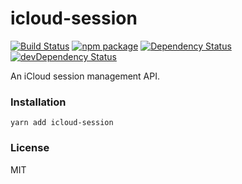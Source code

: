 # icloud-session

[![Build Status](https://travis-ci.org/rtkhanas/icloud-session.svg?branch=master)](https://travis-ci.org/rtkhanas/icloud-session)
[![npm package](https://badge.fury.io/js/icloud-session.svg)](https://www.npmjs.org/package/icloud-session)
[![Dependency Status](https://david-dm.org/rtkhanas/icloud-session.svg)](https://david-dm.org/rtkhanas/icloud-session)
[![devDependency Status](https://david-dm.org/rtkhanas/icloud-session/dev-status.svg)](https://david-dm.org/rtkhanas/icloud-session#info=devDependencies)

An iCloud session management API.

### Installation

```
yarn add icloud-session
```

### License

MIT
